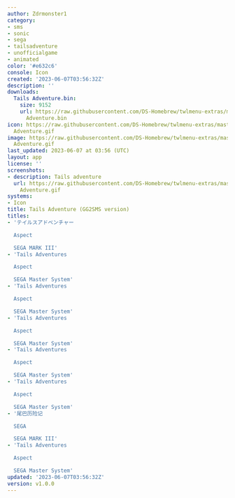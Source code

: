 ```yaml
---
author: Zdrmonster1
category:
- sms
- sonic
- sega
- tailsadventure
- unofficialgame
- animated
color: '#e632c6'
console: Icon
created: '2023-06-07T03:56:32Z'
description: ''
downloads:
  Tails Adventure.bin:
    size: 9152
    url: https://raw.githubusercontent.com/DS-Homebrew/twlmenu-extras/master/_nds/TWiLightMenu/icons/Tails
      Adventure.bin
icon: https://raw.githubusercontent.com/DS-Homebrew/twlmenu-extras/master/_nds/TWiLightMenu/icons/gif/Tails
  Adventure.gif
image: https://raw.githubusercontent.com/DS-Homebrew/twlmenu-extras/master/_nds/TWiLightMenu/icons/gif/Tails
  Adventure.gif
last_updated: 2023-06-07 at 03:56 (UTC)
layout: app
license: ''
screenshots:
- description: Tails adventure
  url: https://raw.githubusercontent.com/DS-Homebrew/twlmenu-extras/master/_nds/TWiLightMenu/icons/gif/Tails
    Adventure.gif
systems:
- Icon
title: Tails Adventure (GG2SMS version)
titles:
- 'テイルスアドベンチャー

  Aspect

  SEGA MARK III'
- 'Tails Adventures

  Aspect

  SEGA Master System'
- 'Tails Adventures

  Aspect

  SEGA Master System'
- 'Tails Adventures

  Aspect

  SEGA Master System'
- 'Tails Adventures

  Aspect

  SEGA Master System'
- 'Tails Adventures

  Aspect

  SEGA Master System'
- '尾巴历险记

  SEGA

  SEGA MARK III'
- 'Tails Adventures

  Aspect

  SEGA Master System'
updated: '2023-06-07T03:56:32Z'
version: v1.0.0
---
```

